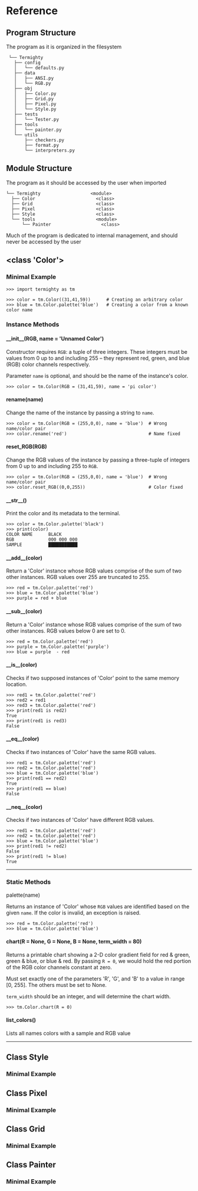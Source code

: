 # Reference

## Program Structure
The program as it is organized in the filesystem

     └── Termighty
       ├── config
       │   └── defaults.py
       ├── data
       │   ├── ANSI.py
       │   └── RGB.py
       ├── obj
       │   ├── Color.py
       │   ├── Grid.py
       │   ├── Pixel.py
       │   └── Style.py
       ├── tests
       │   └── Tester.py
       ├── tools
       │   └── painter.py
       └── utils
           ├── checkers.py
           ├── format.py
           └── interpreters.py

## Module Structure
The program as it should be accessed by the user when imported

    └── Termighty                   <module>
      ├── Color                       <class>
      ├── Grid                        <class>
      ├── Pixel                       <class>
      ├── Style                       <class>
      └── tools                       <module>
          └── Painter                   <class>

Much of the program is dedicated to internal management, and should never be
accessed by the user

## <class 'Color'>

### Minimal Example

    >>> import termighty as tm

    >>> color = tm.Color((31,41,59))      # Creating an arbitrary color
    >>> blue = tm.Color.palette('blue')   # Creating a color from a known color name

### Instance Methods

#### \_\_init\_\_(RGB, name = 'Unnamed Color')

Constructor requires `RGB`: a tuple of three integers.  These integers must be values from 0 up to and including 255 – they represent red, green, and blue (RGB) color channels respectively.

Parameter `name` is optional, and should be the name of the instance's color.

    >>> color = tm.Color(RGB = (31,41,59), name = 'pi color')
#### rename(name)

Change the name of the instance by passing a string to `name`.

    >>> color = tm.Color(RGB = (255,0,0), name = 'blue')  # Wrong name/color pair
    >>> color.rename('red')                               # Name fixed

#### reset_RGB(RGB)

Change the RGB values of the instance by passing a three-tuple of integers from 0 up to and including 255 to `RGB`.

    >>> color = tm.Color(RGB = (255,0,0), name = 'blue')  # Wrong name/color pair
    >>> color.reset_RGB((0,0,255))                        # Color fixed
#### \_\_str\_\_()

Print the color and its metadata to the terminal.

    >>> color = tm.Color.palette('black')
    >>> print(color)
    COLOR NAME      BLACK
    RGB             000 000 000
    SAMPLE          ███████████
#### \_\_add\_\_(color)

Return a 'Color' instance whose RGB values comprise of the sum of two other instances. RGB values over 255 are truncated to 255.

    >>> red = tm.Color.palette('red')
    >>> blue = tm.Color.palette('blue')
    >>> purple = red + blue

#### \_\_sub\_\_(color)

Return a 'Color' instance whose RGB values comprise of the sum of two other instances. RGB values below 0 are set to 0.

    >>> red = tm.Color.palette('red')
    >>> purple = tm.Color.palette('purple')
    >>> blue = purple  - red

#### \_\_is\_\_(color)

Checks if two supposed instances of 'Color' point to the same memory location.

    >>> red1 = tm.Color.palette('red')
    >>> red2 = red1
    >>> red3 = tm.Color.palette('red')
    >>> print(red1 is red2)
    True
    >>> print(red1 is red3)
    False
#### \_\_eq\_\_(color)

Checks if two instances of 'Color' have the same RGB values.

    >>> red1 = tm.Color.palette('red')
    >>> red2 = tm.Color.palette('red')
    >>> blue = tm.Color.palette('blue')
    >>> print(red1 == red2)
    True
    >>> print(red1 == blue)
    False
#### \_\_neq\_\_(color)

Checks if two instances of 'Color' have different RGB values.

    >>> red1 = tm.Color.palette('red')
    >>> red2 = tm.Color.palette('red')
    >>> blue = tm.Color.palette('blue')
    >>> print(red1 != red2)
    False
    >>> print(red1 != blue)
    True
---
### Static Methods

palette(name)

Returns an instance of 'Color' whose `RGB` values are identified based on the given `name`.  If the color is invalid, an exception is raised.

    >>> red = tm.Color.palette('red')
    >>> blue = tm.Color.palette('blue')

#### chart(R = None, G = None, B = None, term_width = 80)
Returns a printable chart showing a 2-D color gradient field for red & green, green & blue, or blue & red.  By passing `R = 0`, we would hold the red portion of the RGB color channels constant at zero.

Must set exactly one of the parameters 'R', 'G', and 'B' to a value
in range [0, 255].  The others must be set to None.

`term_width` should be an integer, and will determine the chart width.

    >>> tm.Color.chart(R = 0)

#### list\_colors()

Lists all names colors with a sample and RGB value

---
## Class Style

### Minimal Example

## Class Pixel

### Minimal Example

## Class Grid

### Minimal Example

## Class Painter

### Minimal Example
